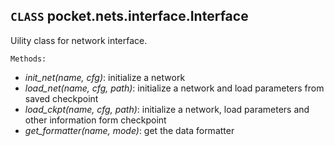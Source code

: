 ## __`CLASS`__ pocket.nets.interface.Interface

Uility class for network interface.  

`Methods:`
* *init_net(name, cfg)*: initialize a network
* *load_net(name, cfg, path)*: initialize a network and load parameters from saved checkpoint
* *load_ckpt(name, cfg, path)*: initialize a network, load parameters and other information form checkpoint
* *get_formatter(name, mode)*: get the data formatter
